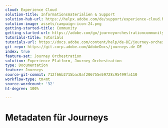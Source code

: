 ```yaml
---
cloud: Experience Cloud
solution-title: Informationsmaterialien & Support
solution-hub-url: https://helpx.adobe.com/de/support/experience-cloud.html
solution-image: assets/campaign-icon-24.png
getting-started-title: Community
getting-started-url: https://adobe.com/go/journeyorchestrationcommunity_de
tutorials-title: Tutorials
tutorials-url: https://docs.adobe.com/content/help/de-DE/journey-orchestration-learn/tutorials/understanding-journey-orchestration.html
git-repo: https://git.corp.adobe.com/AdobeDocs/journeys.de-DE
index: true
feature-set: Journey Orchestration
solution: Experience Platform, Journey Orchestration
type: Documentation
feature: Journeys
source-git-commit: 712f66b2715bac0af206755e59728c95499fa110
workflow-type: tm+mt
source-wordcount: '32'
ht-degree: 100%

---
```



# Metadaten für Journeys
